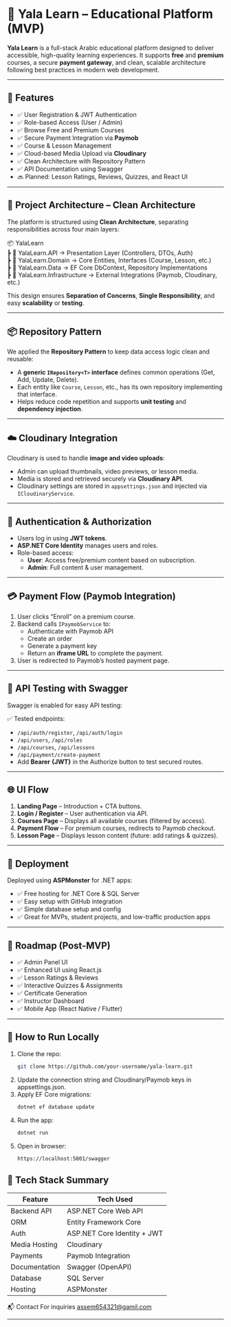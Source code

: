 




# 📘 Yala Learn – Educational Platform (MVP)

**Yala Learn** is a full-stack Arabic educational platform designed to deliver accessible, high-quality learning experiences. It supports **free** and **premium** courses, a secure **payment gateway**, and clean, scalable architecture following best practices in modern web development.

---

## 🌟 Features

- ✅ User Registration & JWT Authentication
- ✅ Role-based Access (User / Admin)
- ✅ Browse Free and Premium Courses
- ✅ Secure Payment Integration via **Paymob**
- ✅ Course & Lesson Management
- ✅ Cloud-based Media Upload via **Cloudinary**
- ✅ Clean Architecture with Repository Pattern
- ✅ API Documentation using Swagger
- 🔜 Planned: Lesson Ratings, Reviews, Quizzes, and React UI

---

## 🧱 Project Architecture – Clean Architecture

The platform is structured using **Clean Architecture**, separating responsibilities across four main layers:



📦 YalaLearn\
┣ 📂 YalaLearn.API → Presentation Layer (Controllers, DTOs, Auth) \
┣ 📂 YalaLearn.Domain → Core Entities, Interfaces (Course, Lesson, etc.)\
┣ 📂 YalaLearn.Data → EF Core DbContext, Repository Implementations\
┣ 📂 YalaLearn.Infrastructure → External Integrations (Paymob, Cloudinary, etc.)


This design ensures **Separation of Concerns**, **Single Responsibility**, and easy **scalability** or **testing**.

---

## 📦 Repository Pattern

We applied the **Repository Pattern** to keep data access logic clean and reusable:

- A **generic `IRepository<T>` interface** defines common operations (Get, Add, Update, Delete).
- Each entity like `Course`, `Lesson`, etc., has its own repository implementing that interface.
- Helps reduce code repetition and supports **unit testing** and **dependency injection**.

---

## ☁️ Cloudinary Integration

Cloudinary is used to handle **image and video uploads**:

- Admin can upload thumbnails, video previews, or lesson media.
- Media is stored and retrieved securely via **Cloudinary API**.
- Cloudinary settings are stored in `appsettings.json` and injected via `ICloudinaryService`.

---

## 🔐 Authentication & Authorization

- Users log in using **JWT tokens**.
- **ASP.NET Core Identity** manages users and roles.
- Role-based access:
  - **User**: Access free/premium content based on subscription.
  - **Admin**: Full content & user management.

---

## 💳 Payment Flow (Paymob Integration)

1. User clicks “Enroll” on a premium course.
2. Backend calls `IPaymobService` to:
   - Authenticate with Paymob API
   - Create an order
   - Generate a payment key
   - Return an **iframe URL** to complete the payment.
3. User is redirected to Paymob’s hosted payment page.

---

## 🧪 API Testing with Swagger

Swagger is enabled for easy API testing:


✅ Tested endpoints:

- `/api/auth/register`, `/api/auth/login`
- `/api/users`, `/api/roles`  
- `/api/courses`, `/api/lessons`
- `/api/payment/create-payment`
- Add **Bearer {JWT}** in the Authorize button to test secured routes.

---

## 🌐 UI Flow

1. **Landing Page** – Introduction + CTA buttons.
2. **Login / Register** – User authentication via API.
3. **Courses Page** – Displays all available courses (filtered by access).
4. **Payment Flow** – For premium courses, redirects to Paymob checkout.
5. **Lesson Page** – Displays lesson content (future: add ratings & quizzes).

---

## 🚀 Deployment

Deployed using **ASPMonster** for .NET apps:

- ✅ Free hosting for .NET Core & SQL Server
- ✅ Easy setup with GitHub integration
- ✅ Simple database setup and config
- ✅ Great for MVPs, student projects, and low-traffic production apps

---

## 🔮 Roadmap (Post-MVP)

- ✅ Admin Panel UI
- ✅ Enhanced UI using React.js
- ✅ Lesson Ratings & Reviews
- ✅ Interactive Quizzes & Assignments
- ✅ Certificate Generation
- ✅ Instructor Dashboard
- ✅ Mobile App (React Native / Flutter)

---

## 📂 How to Run Locally

1. Clone the repo:
   ```bash
   git clone https://github.com/your-username/yala-learn.git

2. Update the connection string and Cloudinary/Paymob keys in appsettings.json.
3. Apply EF Core migrations:
   ```bash
   dotnet ef database update

4. Run the app:
   ```bash
   dotnet run
5. Open in browser:
   ```bash
   https://localhost:5001/swagger
## 🧰 Tech Stack Summary

| Feature       | Tech Used                   |
| ------------- | --------------------------- |
| Backend API   | ASP.NET Core Web API        |
| ORM           | Entity Framework Core       |
| Auth          | ASP.NET Core Identity + JWT |
| Media Hosting | Cloudinary                  |
| Payments      | Paymob Integration          |
| Documentation | Swagger (OpenAPI)           |
| Database      | SQL Server                  |
| Hosting       | ASPMonster                  |


📬 Contact
For inquiries
assem654321@gamil.com


---
